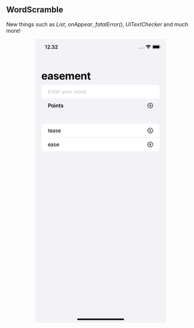## WordScramble

New things such as *List*, *onAppear*, *fatalError()*, *UITextChecker* and much more!

<p align="center">
<img src="Screenshot.PNG" width="350">

</p>
